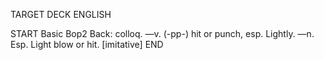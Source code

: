 TARGET DECK
ENGLISH

START
Basic
Bop2
Back: colloq. —v. (-pp-) hit or punch, esp. Lightly. —n. Esp. Light blow or hit. [imitative]
END
